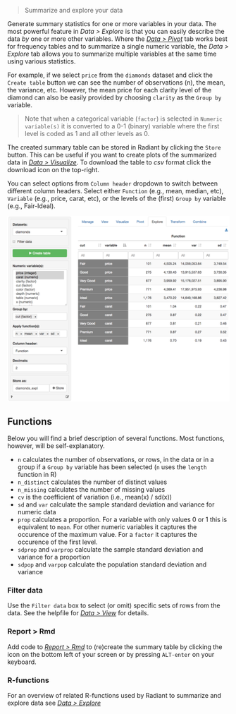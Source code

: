 > Summarize and explore your data

Generate summary statistics for one or more variables in your data. The most powerful feature in _Data > Explore_ is that you can easily describe the data _by_ one or more other variables. Where the <a href="https://radiant-rstats.github.io/docs/data/pivotr.html" target="_blank">_Data > Pivot_</a> tab works best for frequency tables and to summarize a single numeric variable, the _Data > Explore_ tab allows you to summarize multiple variables at the same time using various statistics.

For example, if we select `price` from the `diamonds` dataset and click the `Create table` button we can see the number of observations (n), the mean, the variance, etc. However, the mean price for each clarity level of the diamond can also be easily provided by choosing `clarity` as the `Group by` variable.

> Note that when a categorical variable (`factor`) is selected in `Numeric variable(s)` it is converted to a 0-1 (binary) variable where the first level is coded as 1 and all other levels as 0.

The created summary table can be stored in Radiant by clicking the `Store` button. This can be useful if you want to create plots of the summarized data in <a href="https://radiant-rstats.github.io/docs/data/visualize.html" target="_blank">_Data > Visualize_</a>. To download the table to _csv_ format click the download icon on the top-right.

You can select options from `Column header` dropdown to switch between different column headers. Select either `Function` (e.g., mean, median, etc), `Variable` (e.g., price, carat, etc), or the levels of the (first) `Group by` variable (e.g., Fair-Ideal).

<p align="center"><img src="figures/explore.png"></p>

## Functions

Below you will find a brief description of several functions. Most functions, however, will be self-explanatory.

* `n` calculates the number of observations, or rows, in the data or in a group if a `Group by` variable has been selected (`n` uses the `length` function in R)
* `n_distinct` calculates the number of distinct values
* `n_missing` calculates the number of missing values
* `cv` is the coefficient of variation (i.e., mean(x) / sd(x))
* `sd` and `var` calculate the sample standard deviation and variance for numeric data
* `prop` calculates a proportion. For a variable with only values 0 or 1 this is equivalent to `mean`. For other numeric variables it captures the occurence of the maximum value.
For a `factor` it captures the occurence of the first level. 
* `sdprop` and `varprop` calculate the sample standard deviation and variance for a proportion
* `sdpop` and `varpop` calculate the population standard deviation and variance

### Filter data

Use the `Filter data` box to select (or omit) specific sets of rows from the data. See the helpfile for <a href="https://radiant-rstats.github.io/docs/data/view.html" target="_blank">_Data > View_</a> for details.

### Report > Rmd

Add code to <a href="https://radiant-rstats.github.io/docs/data/report_rmd.html" target="_blank">_Report > Rmd_</a> to (re)create the summary table by clicking the <i title="report results" class="fa fa-edit"></i> icon on the bottom left of your screen or by pressing `ALT-enter` on your keyboard.

### R-functions

For an overview of related R-functions used by Radiant to summarize and explore data see <a href = " https://radiant-rstats.github.io/radiant.data/reference/index.html#section-data-explore" target="_blank">_Data > Explore_</a>
